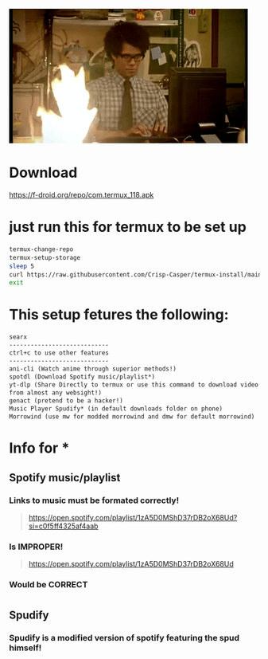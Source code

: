 ![IM TRYING!!!](/assets/images/program.gif)
# Download
https://f-droid.org/repo/com.termux_118.apk
# just run this for termux to be set up
```sh
termux-change-repo
termux-setup-storage
sleep 5
curl https://raw.githubusercontent.com/Crisp-Casper/termux-install/main/install.sh | bash 
exit
```
# This setup fetures the following:
```
searx
----------------------------
ctrl+c to use other features
----------------------------
ani-cli (Watch anime through superior methods!)
spotdl (Download Spotify music/playlist*)
yt-dlp (Share Directly to termux or use this command to download video from almost any websight!)
genact (pretend to be a hacker!)
Music Player Spudify* (in default downloads folder on phone)
Morrowind (use mw for modded morrowind and dmw for default morrowind)
```
# Info for *
## Spotify music/playlist
### Links to music must be formated correctly!
> https://open.spotify.com/playlist/1zA5D0MShD37rDB2oX68Ud?si=c0f5ff4325af4aab
### Is IMPROPER!
> https://open.spotify.com/playlist/1zA5D0MShD37rDB2oX68Ud
### Would be CORRECT
#
## Spudify
### Spudify is a modified version of spotify featuring the spud himself!
